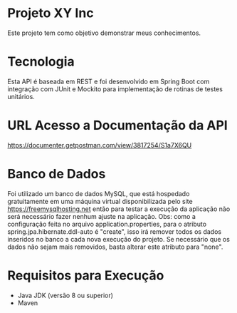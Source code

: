 # Projeto XY Inc
Este projeto tem como objetivo demonstrar meus conhecimentos.

# Tecnologia
Esta API é baseada em REST e foi desenvolvido em Spring Boot com integração com JUnit e Mockito
para implementação de rotinas de testes unitários.

# URL Acesso a Documentação da API
https://documenter.getpostman.com/view/3817254/S1a7X6QU

# Banco de Dados
Foi utilizado um banco de dados MySQL, que está hospedado gratuitamente em uma 
máquina virtual disponibilizada pelo site https://freemysqlhosting.net então
para testar a execução da aplicação não será necessário fazer nenhum ajuste
na aplicação. 
Obs: como a configuração feita no arquivo application.properties, para o atributo
spring.jpa.hibernate.ddl-auto é "create", isso irá remover todos os dados inseridos
no banco a cada nova execução do projeto. Se necessário que os dados não sejam
mais removidos, basta alterar este atributo para "none".

# Requisitos para Execução
* Java JDK (versão 8 ou superior)
* Maven
